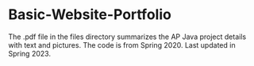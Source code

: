 # Basic-Website-Portfolio

The .pdf file in the files directory summarizes the AP Java project details with text and pictures. The code is from Spring 2020. Last updated in Spring 2023. 
